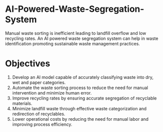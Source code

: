 # AI-Powered-Waste-Segregation-System
Manual waste sorting is inefficient leading to landfill overflow and low recycling rates. An AI powered waste segregation system can help in waste identification promoting sustainable waste management practices. 

# Objectives
1. Develop an AI model capable of accurately classifying waste into dry, wet and paper categories.
2. Automate the waste sorting process to reduce the need for manual intervention and minimize human error.
3. Improve recycling rates by ensuring accurate segregation of recyclable materials.
4. Minimize landfill waste through effective waste categorization and redirection of recyclables.
5. Lower operational costs by reducing the need for manual labor and improving process efficiency.

